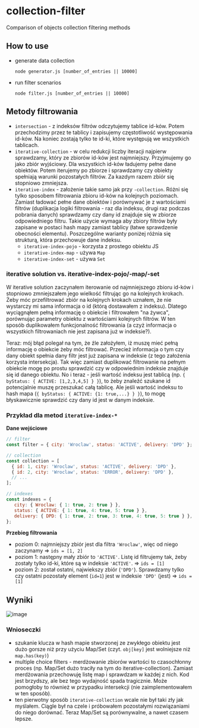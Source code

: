 # collection-filter
Comparison of objects collection filtering methods

## How to use
 * generate data collection
   ```
   node generator.js [number_of_entries || 10000]
   ```
 * run filter scenarios
   ```
   node filter.js [number_of_entries || 10000]
   ```
   
## Metody filtrowania
 * `intersection` - z indeksów filtrów odczytujemy tablice id-ków. Potem przechodzimy przez te tablicy i zapisujemy częstotliwość występowania id-ków. Na koniec zostają tylko te id-ki, które występują we wszystkich tablicach.
 * `iterative-collection` - w celu redukcji liczby iteracji najpierw sprawdzamy, który ze zbiorów id-ków jest najmniejszy. Przyjmujemy go jako zbiór wyjściowy. Dla wszystkich id-ków ładujemy pełne dane obiektów. Potem iterujemy po zbiorze i sprawdzamy czy obiekty spełniają warunki pozostałych filtrów. Za kazdym razem zbiór się stopniowo zmniejsza.
 * `iterative-index` - założenie takie samo jak przy `-collection`. Różni się tylko sposobem filtrowania zbioru id-ków na kolejnych poziomach. Zamiast ładować pełne dane obiektów i porównywać je z wartościami filtrów (duplikacja logiki filtrowania - raz dla indeksu, drugi raz podczas pobrania danych) sprawdzamy czy dany id znajduje się w zbiorze odpowiedniego filtru.
Takie użycie wymaga aby zbiory filtrów były zapisane w postaci hash mapy zamiast tablicy (łatwe sprawdzenie obecności elementu). Poszczególne warianty poniżej różnia się strukturą, która przechowuje dane indeksu.
   * `iterative-index-pojo` - korzysta z prostego obiektu JS
   * `iterative-index-map` - używa `Map`
   * `iterative-index-set` - używa `Set`
 
### iterative solution vs. iterative-index-pojo/-map/-set
W iterative solution zaczynałem iterowanie od najmniejszego zbioru id-ków i stopniowo zmniejszałem jego wielkość filtrując go na kolejnych krokach.
Żeby móc przefiltrować zbiór na kolejnych krokach uznałem, że nie wystarczy mi sama informacja o id (którą dostawałem z indeksu).
Dlatego wyciągnąłem pełną informację o obiekcie i filtrowałem "na żywca", porównując parametry obiektu z wartościami kolejnych filtrów.
W ten sposób duplikowałem funkcjonalność filtrowania (a czyż informacja o wszystkich filtrowaniach nie jest zapisana już w indeksie?).

Teraz: mój błąd polegał na tym, że źle założyłem, iż muszę mieć pełną informację o obiekcie żeby móc filtrować.
Przecież informacja o tym czy dany obiekt spełnia dany filtr jest już zapisana w indeksie (z tego założenia korzysta intersekcja).
Tak więc zamiast duplikować filtrowanie na pełnym obiekcie mogę po prostu sprawdzić czy w odpowiednim indeksie znajduje się id danego obiektu.
No i teraz - jeśli wartość indeksu jest tablicą (np. `{ byStatus: { ACTIVE: [1,2,3,4,5] } }`),
to żeby znaleźć szukane id potencjalnie muszę przeszukać całą tablicę.
Ale jeśli wartość indeksu to hash mapa (`{ byStatus: { ACTIVE: {1: true,...} } }`),
to mogę błyskawicznie sprawdzić czy dany id jest w danym indeksie.

### Przykład dla metod `iterative-index-*`
**Dane wejściowe**
```js
// filter
const filter = { city: 'Wroclaw', status: 'ACTIVE', delivery: 'DPD' };

// collection
const collection = [
  { id: 1, city: 'Wroclaw', status: 'ACTIVE', delivery: 'DPD' },
  { id: 2, city: 'Wroclaw', status: 'ERROR', delivery: 'DPD' },
  // ...
];

// indexes
const indexes = {
   city: { Wroclaw: { 1: true, 2: true } },
   status: { ACTIVE: { 1: true, 4: true, 5: true } },
   delivery: { DPD: { 1: true, 2: true, 3: true, 4: true, 5: true } },
};
```
**Przebieg filtrowania**
 - poziom 0: najmniejszy zbiór jest dla filtra `'Wroclaw'`, więc od niego zaczynamy => `ids = [1, 2]`
 - poziom 1: następny mały zbiór to `'ACTIVE'`.
   Listę id filtrujemy tak, żeby zostały tylko id-ki, które są w indeksie `'ACTIVE'`. => `ids = [1]`
 - poziom 2: został ostatni, najwiekszy zbiór (`'DPD'`).
   Sprawdzamy tylko czy ostatni pozostały element (`id=1`) jest w indeksie `'DPD'` (jest) => `ids = [1]`

## Wyniki
![image](https://user-images.githubusercontent.com/93375448/222936220-65254207-3a21-4216-9ffb-949ec503e879.png)

### Wnioseczki
- szukanie klucza w hash mapie stworzonej ze zwykłego obiektu jest dużo gorsze niż przy użyciu Map/Set
  (czyt. `obj[key]` jest wolniejsze niż `map.has(key)`)
- multiple choice filters - merdżowanie zbiorów wartości to czasochłonny proces (np. Map/Set dużo traciły na tym do iterative-collection).
  Zamiast merdżowania przechowuję listę map i sprawdzam w każdej z nich. Kod jest brzydszy, ale bez tego wydajność spada tragicznie.
  Może pomogłoby to również w przypadku intersekcji (nie zaimplementowałem w ten sposób).
- ten pierwotny sposób `iterative-collection` wcale nie był taki zły jak myślałem.
  Ciągle był na czele i próbowałem pozostałymi rozwiązaniami do niego dorównać.
  Teraz Map/Set są porównywalne, a nawet czasem lepsze.
